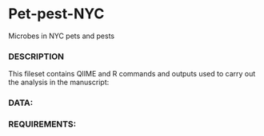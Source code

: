 # Pet-pest-NYC
Microbes in NYC pets and pests

### DESCRIPTION

This fileset contains QIIME and R commands and outputs used to carry out the analysis in the manuscript:




### DATA:




### REQUIREMENTS:

